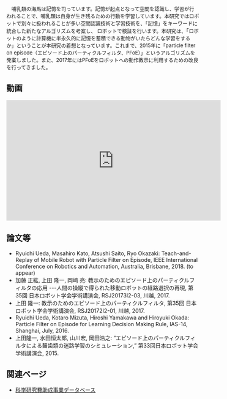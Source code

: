 <p class="cjk" align="left"><span style="font-size: small;">　哺乳類</span><span style="font-size: small;">の海馬</span><span style="font-size: small;">は記憶を司っています。</span><span style="font-size: small;">記憶が起点となって空間を認識し、</span><span style="font-size: small;">学習が行われることで、</span><span style="font-size: small;">哺乳類は自身が生き残るための行動を学習しています。</span><span style="font-size: small;">本研究ではロボットで別々に扱われることが多い空間認識技術と学習技術を、</span><span style="font-size: small;">「記憶」をキーワードに統合した新たなアルゴリズムを考案し、</span><span lang="en-US"><span style="font-size: small;"> </span></span><span style="font-size: small;">ロボットで検証を行います。</span><span style="font-size: small;">本研究は、</span>「<span style="font-size: small;">ロボットのように計算機に半永久的に記憶を蓄積できる動物がいたらどんな学習をするか</span><span style="font-size: small;">」</span><span style="font-size: small;">ということが本研究の着想となっています。これまで、2015年に</span><span style="font-size: small;">「particle filter on episode（エピソード上のパーティクルフィルタ、PFoE）」というアルゴリズムを発案しました。また、2017年にはPFoEをロボットへの動作教示に利用するための改良を行ってきました。</span></p>

<h2>動画</h2>

<iframe width="560" height="315" src="https://www.youtube.com/embed/videoseries?list=PLbUh9y6MXvjeLI9mUsuZzBo-oAqbUaWcH" frameborder="0" allow="autoplay; encrypted-media" allowfullscreen></iframe>

<h2>論文等</h2>
<ul>
 	<li>Ryuichi Ueda, Masahiro Kato, Atsushi Saito, Ryo Okazaki: Teach-and-Replay of Mobile Robot with Particle Filter on Episode, IEEE International Conference on Robotics and Automation, Australia, Brisbane, 2018. (to appear)</li>
 	<li>加藤 正紘, 上田 隆一, 岡﨑 亮: 教示のためのエピソード上のパーティクルフィルタの応用 ---人間の操縦で得られた移動ロボットの経路選択の再現, 第35回 日本ロボット学会学術講演会, RSJ20173I2-03, 川越, 2017.</li>
 	<li>上田 隆一: 教示のためのエピソード上のパーティクルフィルタ, 第35回 日本ロボット学会学術講演会, RSJ20172I2-01, 川越, 2017.</li>
 	<li>Ryuichi Ueda, Kotaro Mizuta, Hiroshi Yamakawa and Hiroyuki Okada: Particle Filter on Episode for Learning Decision Making Rule, IAS-14, Shanghai, July, 2016.</li>
 	<li>上田隆一, 水田恒太郎, 山川宏, 岡田浩之: “エピソード上のパーティクルフィルタによる齧歯類の迷路学習のシミュレーション,” 第33回日本ロボット学会学術講演会, 2015.</li>
</ul>
<h2>関連ページ</h2>
<ul>
 	<li><a href="https://kaken.nii.ac.jp/grant/KAKENHI-PROJECT-17K00313/" target="_blank" rel="noopener">科学研究費助成事業データベース</a></li>
</ul>
